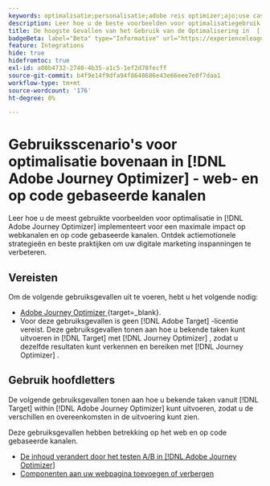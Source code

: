 ```yaml
---
keywords: optimalisatie;personalisatie;adobe reis optimizer;ajo;use cases;scenario's;web;code-based
description: Leer hoe u de beste voorbeelden voor optimalisatiegebruik in Adobe Journey Optimizer kunt implementeren voor een maximale impact.
title: De hoogste Gevallen van het Gebruik van de Optimalisering in  [!DNL Adobe Journey Optimizer]  - Web en code-gebaseerde kanalen
badgeBeta: label="Beta" type="Informative" url="https://experienceleague.adobe.com/docs/target/using/introduction/intro.html?lang=nl-NL#beta newtab=true" tooltip="Wat zijn de eigenschappen van Beta in  [!DNL Adobe Target]."
feature: Integrations
hide: true
hidefromtoc: true
exl-id: a00b4732-2740-4b35-a1c5-1ef2d78fecff
source-git-commit: b4f9e14f9dfa94f8648686e43e66eee7e0f7daa1
workflow-type: tm+mt
source-wordcount: '176'
ht-degree: 0%

---
```


# Gebruiksscenario&#39;s voor optimalisatie bovenaan in [!DNL Adobe Journey Optimizer] - web- en op code gebaseerde kanalen

Leer hoe u de meest gebruikte voorbeelden voor optimalisatie in [!DNL Adobe Journey Optimizer] implementeert voor een maximale impact op webkanalen en op code gebaseerde kanalen. Ontdek actiemotionele strategieën en beste praktijken om uw digitale marketing inspanningen te verbeteren.

## Vereisten

Om de volgende gebruiksgevallen uit te voeren, hebt u het volgende nodig:

* [&#x200B; Adobe Journey Optimizer &#x200B;](https://experienceleague.adobe.com/nl/docs/journey-optimizer/using/get-started/get-started){target=_blank}.
* Voor deze gebruiksgevallen is geen [!DNL Adobe Target] -licentie vereist. Deze gebruiksgevallen tonen aan hoe u bekende taken kunt uitvoeren in [!DNL Target] met [!DNL Journey Optimizer] , zodat u dezelfde resultaten kunt verkennen en bereiken met [!DNL Journey Optimizer] .

## Gebruik hoofdletters

De volgende gebruiksgevallen tonen aan hoe u bekende taken vanuit [!DNL Target] within [!DNL Adobe Journey Optimizer] kunt uitvoeren, zodat u de verschillen en overeenkomsten in de uitvoering kunt zien.

Deze gebruiksgevallen hebben betrekking op het web en op code gebaseerde kanalen.

* [De inhoud verandert door het testen A/B in  [!DNL Adobe Journey Optimizer]](/help/main/c-integrating-target-with-mac/ajo/content-change-using-ajo.md)
* [Componenten aan uw webpagina toevoegen of verbergen](/help/main/c-integrating-target-with-mac/ajo/add-hide-content-using-ajo.md)
